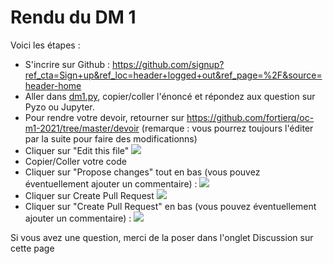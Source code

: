 # Rendu du DM 1

Voici les étapes :
- S'incrire sur Github : https://github.com/signup?ref_cta=Sign+up&ref_loc=header+logged+out&ref_page=%2F&source=header-home
- Aller dans [dm1.py](https://github.com/fortierq/itc1-2021/blob/master/dm/dm1.py), copier/coller l'énoncé et répondez aux question sur Pyzo ou Jupyter.
- Pour rendre votre devoir, retourner sur https://github.com/fortierq/oc-m1-2021/tree/master/devoir (remarque : vous pourrez toujours l'éditer par la suite pour faire des modificationns)
- Cliquer sur "Edit this file"
![](https://user-images.githubusercontent.com/49362475/134974532-aa9ba520-24e0-4c79-929a-a2db4104dae9.png)
- Copier/Coller votre code
- Cliquer sur "Propose changes" tout en bas (vous pouvez éventuellement ajouter un commentaire) : 
![](https://user-images.githubusercontent.com/49362475/134974562-a2eb24bc-89d7-4dd8-a6b5-281ec6ced50c.png)
- Cliquer sur Create Pull Request
![](https://user-images.githubusercontent.com/49362475/134974600-293f79cd-3e09-484d-9c7e-786a427a9fc9.png)
- Cliquer sur "Create Pull Request" en bas (vous pouvez éventuellement ajouter un commentaire) : 
![](https://user-images.githubusercontent.com/49362475/134974601-0afb2a6a-0bcc-42d1-a043-17afc9fdf7d3.png)

Si vous avez une question, merci de la poser dans l'onglet Discussion sur cette page
